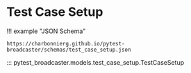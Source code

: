 # Test Case Setup

!!! example "JSON Schema"

    https://charbonnierg.github.io/pytest-broadcaster/schemas/test_case_setup.json

::: pytest_broadcaster.models.test_case_setup.TestCaseSetup


<style>
  .md-content__button {
    display: none;
  }
</style>
